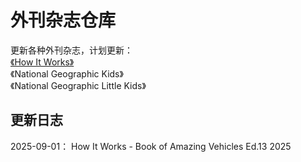 # 外刊杂志仓库
更新各种外刊杂志，计划更新：  
[《How It Works》](https://github.com/zhongyuanqi/waikan-zazhi/tree/main/How%20it%20works)  
《National Geographic Kids》  
《National Geographic Little Kids》  


## 更新日志

2025-09-01：
How It Works - Book of Amazing Vehicles Ed.13 2025
